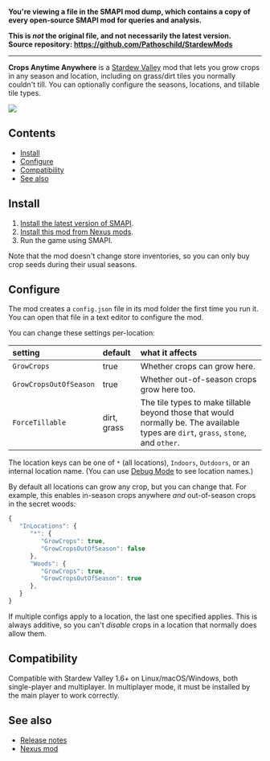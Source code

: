 **You're viewing a file in the SMAPI mod dump, which contains a copy of every open-source SMAPI mod
for queries and analysis.**

**This is _not_ the original file, and not necessarily the latest version.**  
**Source repository: https://github.com/Pathoschild/StardewMods**

----

**Crops Anytime Anywhere** is a [Stardew Valley](http://stardewvalley.net/) mod that lets you grow
crops in any season and location, including on grass/dirt tiles you normally couldn't till. You can
optionally configure the seasons, locations, and tillable tile types.

![](screenshot.gif)

## Contents
* [Install](#install)
* [Configure](#configure)
* [Compatibility](#compatibility)
* [See also](#see-also)

## Install
1. [Install the latest version of SMAPI](https://smapi.io/).
2. [Install this mod from Nexus mods](https://www.nexusmods.com/stardewvalley/mods/3000).
3. Run the game using SMAPI.

Note that the mod doesn't change store inventories, so you can only buy crop seeds during their
usual seasons.

## Configure
The mod creates a `config.json` file in its mod folder the first time you run it. You can open that
file in a text editor to configure the mod.

You can change these settings per-location:

setting                | default | what it affects
:--------------------- | :------ | :------------------
`GrowCrops`            | true    | Whether crops can grow here.
`GrowCropsOutOfSeason` | true    | Whether out-of-season crops grow here too.
`ForceTillable`        | dirt, grass | The tile types to make tillable beyond those that would normally be. The available types are `dirt`, `grass`, `stone`, and `other`.

The location keys can be one of `*` (all locations), `Indoors`, `Outdoors`, or an internal location
name. (You can use [Debug Mode](https://www.nexusmods.com/stardewvalley/mods/679) to see location
names.)

By default all locations can grow any crop, but you can change that. For example, this enables
in-season crops anywhere _and_ out-of-season crops in the secret woods:

```js
{
   "InLocations": {
      "*": {
         "GrowCrops": true,
         "GrowCropsOutOfSeason": false
      },
      "Woods": {
         "GrowCrops": true,
         "GrowCropsOutOfSeason": true
      },
   }
}
```

If multiple configs apply to a location, the last one specified applies. This is always additive,
so you can't _disable_ crops in a location that normally does allow them.

## Compatibility
Compatible with Stardew Valley 1.6+ on Linux/macOS/Windows, both single-player and multiplayer. In
multiplayer mode, it must be installed by the main player to work correctly.

## See also
* [Release notes](release-notes.md)
* [Nexus mod](https://www.nexusmods.com/stardewvalley/mods/3000)
